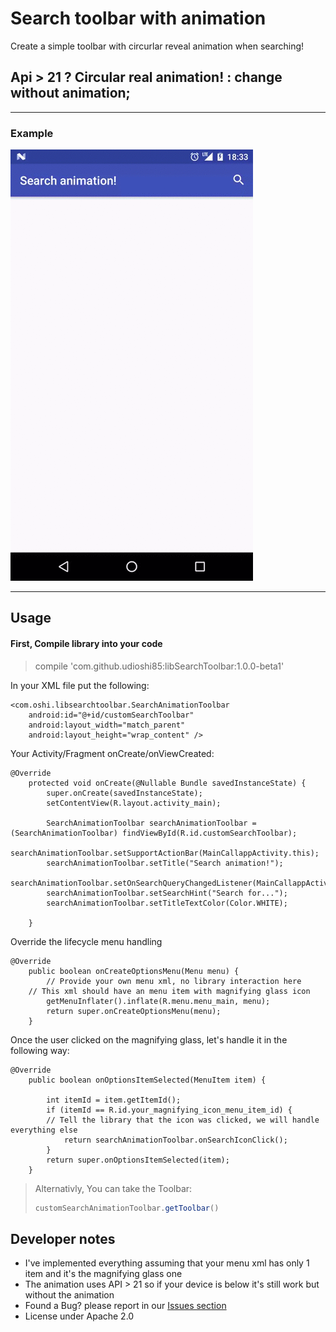 Search toolbar with animation
===================
Create a simple toolbar with circurlar reveal animation when searching!

## Api > 21 ? Circular real animation! : change without animation;
----------

### Example

![](https://github.com/UdiOshi85/GlobalFiles/blob/master/libSearchAnimationToolbar%20-1.0.gif)

----------

## Usage


#### First, Compile library into your code

> compile 'com.github.udioshi85:libSearchToolbar:1.0.0-beta1'


In your XML file put the following:
````
<com.oshi.libsearchtoolbar.SearchAnimationToolbar
	android:id="@+id/customSearchToolbar"
	android:layout_width="match_parent"
	android:layout_height="wrap_content" />
````

Your Activity/Fragment onCreate/onViewCreated:

````
@Override
    protected void onCreate(@Nullable Bundle savedInstanceState) {
        super.onCreate(savedInstanceState);
        setContentView(R.layout.activity_main);

        SearchAnimationToolbar searchAnimationToolbar = (SearchAnimationToolbar) findViewById(R.id.customSearchToolbar);
        searchAnimationToolbar.setSupportActionBar(MainCallappActivity.this);
        searchAnimationToolbar.setTitle("Search animation!");
        searchAnimationToolbar.setOnSearchQueryChangedListener(MainCallappActivity.this);
        searchAnimationToolbar.setSearchHint("Search for...");
        searchAnimationToolbar.setTitleTextColor(Color.WHITE);

    }
````


Override the lifecycle menu handling
````
@Override
    public boolean onCreateOptionsMenu(Menu menu) {
    	// Provide your own menu xml, no library interaction here
	// This xml should have an menu item with magnifying glass icon
        getMenuInflater().inflate(R.menu.menu_main, menu);
        return super.onCreateOptionsMenu(menu);
    }
````
Once the user clicked on the magnifying glass, let's handle it in the following way:
````
@Override
    public boolean onOptionsItemSelected(MenuItem item) {

        int itemId = item.getItemId();
        if (itemId == R.id.your_magnifying_icon_menu_item_id) {
	    // Tell the library that the icon was clicked, we will handle everything else
            return searchAnimationToolbar.onSearchIconClick();
        }
        return super.onOptionsItemSelected(item);
    }
````

> Alternativly, You can take the Toolbar:
> ````javascript
> customSearchAnimationToolbar.getToolbar()
> ````

Developer notes
--------------------
* I've implemented everything assuming that your menu xml has only 1 item and it's the magnifying glass one
* The animation uses API > 21 so if your device is below it's still work but without the animation
* Found a Bug? please report in our [Issues section](https://github.com/UdiOshi85/libSearchToolbar/issues)
* License under Apache 2.0
